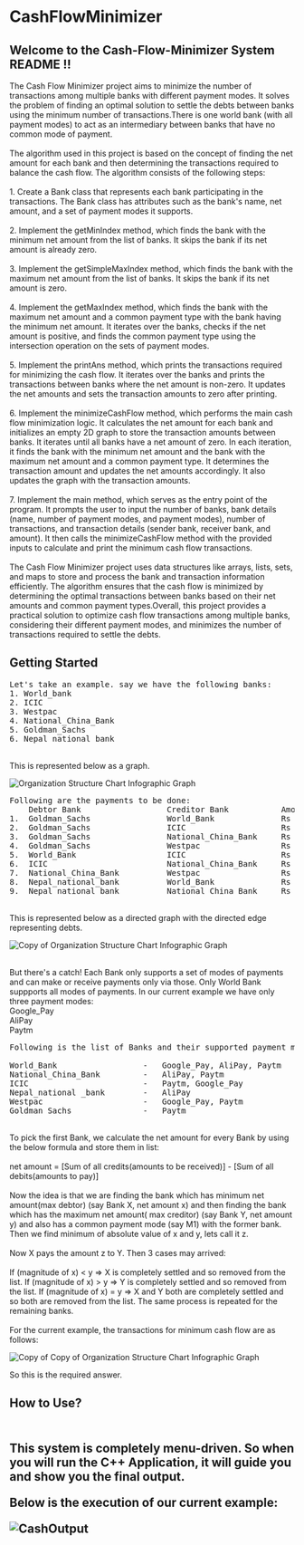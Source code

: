 # CashFlowMinimizer
<h2> Welcome to the Cash-Flow-Minimizer System README !! </h2>
The Cash Flow Minimizer project aims to minimize the number of transactions among multiple banks with different payment modes. It solves the problem of finding an optimal solution to settle the debts between banks using the minimum number of transactions.There is one world bank (with all payment modes) to act as an intermediary between banks that have no common mode of payment.
<br>
<br>
The algorithm used in this project is based on the concept of finding the net amount for each bank and then determining the transactions required to balance the cash flow. The algorithm consists of the following steps:
<br>
<br>
1. Create a Bank class that represents each bank participating in the transactions. The Bank class has attributes such as the bank's name, net amount, and a set of payment modes it supports.
<br>
<br>
2. Implement the getMinIndex method, which finds the bank with the minimum net amount from the list of banks. It skips the bank if its net amount is already zero.
<br>
<br>
3. Implement the getSimpleMaxIndex method, which finds the bank with the maximum net amount from the list of banks. It skips the bank if its net amount is zero.
<br>
<br>
4. Implement the getMaxIndex method, which finds the bank with the maximum net amount and a common payment type with the bank having the minimum net amount. It iterates over the banks, checks if the net amount is positive, and finds the common payment type using the intersection operation on the sets of payment modes.
<br>
<br>
5. Implement the printAns method, which prints the transactions required for minimizing the cash flow. It iterates over the banks and prints the transactions between banks where the net amount is non-zero. It updates the net amounts and sets the transaction amounts to zero after printing.
<br>
<br>
6. Implement the minimizeCashFlow method, which performs the main cash flow minimization logic. It calculates the net amount for each bank and initializes an empty 2D graph to store the transaction amounts between banks. It iterates until all banks have a net amount of zero. In each iteration, it finds the bank with the minimum net amount and the bank with the maximum net amount and a common payment type. It determines the transaction amount and updates the net amounts accordingly. It also updates the graph with the transaction amounts.
<br>
<br>
7. Implement the main method, which serves as the entry point of the program. It prompts the user to input the number of banks, bank details (name, number of payment modes, and payment modes), number of transactions, and transaction details (sender bank, receiver bank, and amount). It then calls the minimizeCashFlow method with the provided inputs to calculate and print the minimum cash flow transactions.<br>
<br>
The Cash Flow Minimizer project uses data structures like arrays, lists, sets, and maps to store and process the bank and transaction information efficiently. The algorithm ensures that the cash flow is minimized by determining the optimal transactions between banks based on their net amounts and common payment types.Overall, this project provides a practical solution to optimize cash flow transactions among multiple banks, considering their different payment modes, and minimizes the number of transactions required to settle the debts.
<br>
<h2>Getting Started</h2>
<pre>
Let's take an example. say we have the following banks:
1. World_bank
2. ICIC
3. Westpac
4. National_China_Bank
5. Goldman_Sachs
6. Nepal_national_bank
</pre>
<br>
This is represented below as a graph.

![Organization Structure Chart Infographic Graph](https://github.com/Sahruthak/CashFlowMinimizer/assets/107304838/d8527383-57bf-4a53-98f4-d3d870596620)

<pre>
Following are the payments to be done:
    Debtor Bank                  Creditor Bank           Amount
1.  Goldman_Sachs                World_Bank              Rs 300
2.  Goldman_Sachs                ICIC                    Rs 300
3.  Goldman_Sachs                National_China_Bank     Rs 200
4.  Goldman_Sachs                Westpac                 Rs 100
5.  World_Bank                   ICIC                    Rs 300
6.  ICIC                         National_China_Bank     Rs 200
7.  National_China_Bank          Westpac                 Rs 500
8.  Nepal_national_bank          World_Bank              Rs 500
9.  Nepal_national_bank          National_China_Bank     Rs 400
</pre>
<br>
This is represented below as a directed graph with the directed edge representing debts.

![Copy of Organization Structure Chart Infographic Graph](https://github.com/Sahruthak/CashFlowMinimizer/assets/107304838/aa6aad2a-e7dc-4166-84ee-5396b11aae33)

<br>
But there's a catch! Each Bank only supports a set of modes of payments and can make or receive payments only via those. Only World Bank suppports all modes of payments. In our current example we have only three payment modes:
<br>
Google_Pay
<br>
AliPay
<br>
Paytm
<br>

<pre>
Following is the list of Banks and their supported payment modes :

World_Bank                  -   Google_Pay, AliPay, Paytm
National_China_Bank         -   AliPay, Paytm
ICIC                        -   Paytm, Google_Pay
Nepal_national _bank        -   AliPay
Westpac                     -   Google_Pay, Paytm
Goldman_Sachs               -   Paytm
</pre>
<br>
To pick the first Bank, we calculate the net amount for every Bank by using the below formula and store them in list:
<br>
<br>
net amount = [Sum of all credits(amounts to be received)] - [Sum of all debits(amounts to pay)]
<br>
<br>
Now the idea is that we are finding the bank which has minimum net amount(max debtor) (say Bank X, net amount x) and then finding the bank which has the maximum net amount( max creditor) (say Bank Y, net amount y) and also has a common payment mode (say M1) with the former bank. Then we find minimum of absolute value of x and y, lets call it z.
<br>
<br>
Now X pays the amount z to Y. Then 3 cases may arrived:
<br>
<br>
If (magnitude of x) < y => X is completely settled and so removed from the list.
If (magnitude of x) > y => Y is completely settled and so removed from the list.
If (magnitude of x) = y => X and Y both are completely settled and so both are removed from the list.
The same process is repeated for the remaining banks.
<br>
<br>
For the current example, the transactions for minimum cash flow are as follows:


![Copy of Copy of Organization Structure Chart Infographic Graph](https://github.com/Sahruthak/CashFlowMinimizer/assets/107304838/6774d028-2a5d-4edd-9864-c984a2b367c8)

So this is the required answer.
<h2> How to Use? <h2>

<br>
This system is completely menu-driven. So when you will run the C++ Application, it will guide you and show you the final output.
<br>
 
Below is the execution of our current example:
<br>

![CashOutput](https://github.com/Sahruthak/CashFlowMinimizer/assets/107304838/14b7ea60-ce2a-4f64-aeca-a3d2b8e7a0ae)

